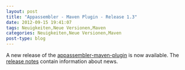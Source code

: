 ```yaml
---
layout: post
title: "Appassembler - Maven Plugin - Release 1.3"
date: 2012-09-15 19:41:07
tags: Neuigkeiten,Neue Versionen,Maven
categories: Neuigkeiten,Neue Versionen,Maven
post-type: blog
---
```

A new release of the <a href="http://mojo.codehaus.org/appassembler/appassembler-maven-plugin/"  title="Appassembler Maven Plugin">appassembler-maven-plugin</a> is now available. The <a href="http://jira.codehaus.org/secure/ReleaseNote.jspa?projectId=11780&version=18266"  title="Release Notes for Release 1.3">release notes</a> contain information about news.